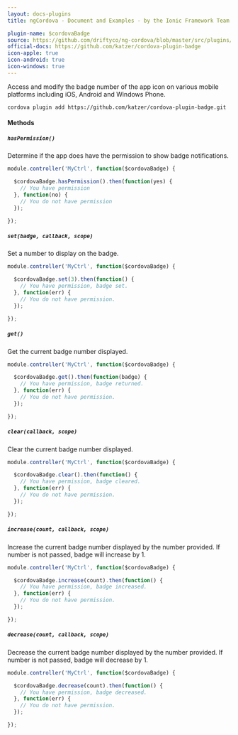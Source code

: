 ```yaml
---
layout: docs-plugins
title: ngCordova - Document and Examples - by the Ionic Framework Team

plugin-name: $cordovaBadge
source: https://github.com/driftyco/ng-cordova/blob/master/src/plugins/badge.js
official-docs: https://github.com/katzer/cordova-plugin-badge
icon-apple: true
icon-android: true
icon-windows: true
---
```


Access and modify the badge number of the app icon on various mobile platforms including iOS, Android and Windows Phone.

```
cordova plugin add https://github.com/katzer/cordova-plugin-badge.git
```

#### Methods

##### `hasPermission()`

Determine if the app does have the permission to show badge notifications.

```javascript
module.controller('MyCtrl', function($cordovaBadge) {

  $cordovaBadge.hasPermission().then(function(yes) {
    // You have permission
  }, function(no) {
    // You do not have permission
  });

});

```

##### `set(badge, callback, scope)`

Set a number to display on the badge.

```javascript
module.controller('MyCtrl', function($cordovaBadge) {

  $cordovaBadge.set(3).then(function() {
    // You have permission, badge set.
  }, function(err) {
    // You do not have permission.
  });

});

```

##### `get()`

Get the current badge number displayed.

```javascript
module.controller('MyCtrl', function($cordovaBadge) {

  $cordovaBadge.get().then(function(badge) {
    // You have permission, badge returned.
  }, function(err) {
    // You do not have permission.
  });

});

```

##### `clear(callback, scope)`

Clear the current badge number displayed.

```javascript
module.controller('MyCtrl', function($cordovaBadge) {

  $cordovaBadge.clear().then(function() {
    // You have permission, badge cleared.
  }, function(err) {
    // You do not have permission.
  });

});

```

##### `increase(count, callback, scope)`

Increase the current badge number displayed by the number provided.
If number is not passed, badge will increase by 1.

```javascript
module.controller('MyCtrl', function($cordovaBadge) {

  $cordovaBadge.increase(count).then(function() {
    // You have permission, badge increased.
  }, function(err) {
    // You do not have permission.
  });

});

```

##### `decrease(count, callback, scope)`

Decrease the current badge number displayed by the number provided.
If number is not passed, badge will decrease by 1.

```javascript
module.controller('MyCtrl', function($cordovaBadge) {

  $cordovaBadge.decrease(count).then(function() {
    // You have permission, badge decreased.
  }, function(err) {
    // You do not have permission.
  });

});

```
